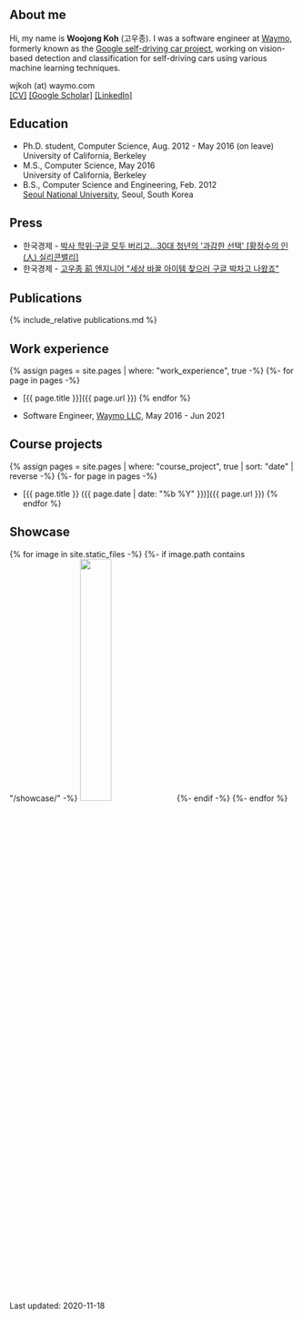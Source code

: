 ## About me
Hi, my name is **Woojong Koh** (고우종). I was a software engineer at [Waymo](https://waymo.com), formerly known as the [Google self-driving car project](https://www.google.com/selfdrivingcar), working on vision-based detection and classification for self-driving cars using various machine learning techniques. 

wjkoh (at) waymo.com  
[[CV]](./assets/wjkoh-cv-public.pdf) [[Google Scholar]](https://scholar.google.com/citations?user=Mz6M9j0AAAAJ&hl=en) [[LinkedIn]](https://www.linkedin.com/in/wjkoh)

## Education
* Ph.D. student, Computer Science,  Aug. 2012 - May 2016 (on leave)  
University of California, Berkeley
* M.S., Computer Science, May 2016  
University of California, Berkeley
* B.S., Computer Science and Engineering, Feb. 2012  
[Seoul National University](http://en.snu.ac.kr), Seoul, South Korea

## Press
* 한국경제 - [박사 학위·구글 모두 버리고…30대 청년의 '과감한 선택' [황정수의 인(人) 실리콘밸리]](https://www.hankyung.com/it/article/202110021249i)
* 한국경제 - [고우종 前 엔지니어 "세상 바꿀 아이템 찾으러 구글 박차고 나왔죠"](https://www.hankyung.com/economy/article/2021100568691)

## Publications
{% include_relative publications.md %}

## Work experience
{% assign pages = site.pages | where: "work_experience", true -%}
{%- for page in pages -%}
 * [{{ page.title }}]({{ page.url }})
{% endfor %}

* Software Engineer, [Waymo LLC](http://waymo.com), May 2016 - Jun 2021  

## Course projects
{% assign pages = site.pages | where: "course_project", true | sort: "date" | reverse -%}
{%- for page in pages -%}
 * [{{ page.title }} ({{ page.date | date: "%b %Y" }})]({{ page.url }})
{% endfor %}

## Showcase
{% for image in site.static_files -%}
{%- if image.path contains "/showcase/" -%}
<a href="{{ image.path }}"><img src="{{ image.path }}" style="width:33%"></a>
{%- endif -%}
{%- endfor %}

Last updated: 2020-11-18

